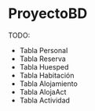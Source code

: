# ProyectoBD
TODO:
* Tabla Personal
* Tabla Reserva
* Tabla Huesped
* Tabla Habitación
* Tabla Alojamiento
* Tabla AlojaAct
* Tabla Actividad
